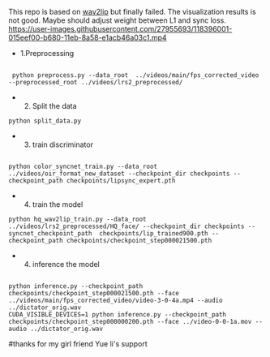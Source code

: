 
This repo is based on [wav2lip](https://github.com/Rudrabha/Wav2Lip) but finally failed. 
The visualization results is not good. Maybe should adjust weight between L1 and sync loss.
https://user-images.githubusercontent.com/27955693/118396001-015eef00-b680-11eb-8a58-e1acb46a03c1.mp4
- 1.Preprocessing
```

 python preprocess.py --data_root  ../videos/main/fps_corrected_video  --preprocessed_root ../videos/lrs2_preprocessed/

```
- 2.  Split the data
```
python split_data.py
```

- 3. train discriminator
```

python color_syncnet_train.py --data_root ../videos/oir_format_new_dataset --checkpoint_dir checkpoints --checkpoint_path checkpoints/lipsync_expert.pth

```
- 4. train the model 
``` 
python hq_wav2lip_train.py --data_root ../videos/lrs2_preprocessed/HQ_face/ --checkpoint_dir checkpoints --syncnet_checkpoint_path  checkpoints/lip_trained900.pth --checkpoint_path checkpoints/checkpoint_step000021500.pth

```
- 4. inference the model
```

python inference.py --checkpoint_path checkpoints/checkpoint_step000021500.pth --face ../videos/main/fps_corrected_video/video-3-0-4a.mp4 --audio ../dictator_orig.wav
CUDA_VISIBLE_DEVICES=1 python inference.py --checkpoint_path checkpoints/checkpoint_step000000200.pth --face ../video-0-0-1a.mov --audio ../dictator_orig.wav
```
#thanks for my girl friend Yue li's support
